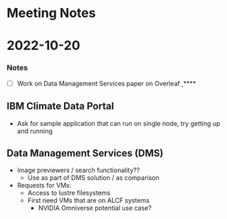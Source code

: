 # Meeting Notes

# 2022-10-20

### Notes
- [ ] Work on Data Management Services paper on Overleaf ,****

## IBM Climate Data Portal
- Ask for sample application that can run on single node, try getting up and running

## Data Management Services (DMS)
- Image previewers / search functionality??
	- Use as part of DMS solution / as comparison
- Requests for VMs:
	- Access to lustre filesystems
	- First need VMs that are on ALCF systems
		- NVIDIA Omniverse potential use case?